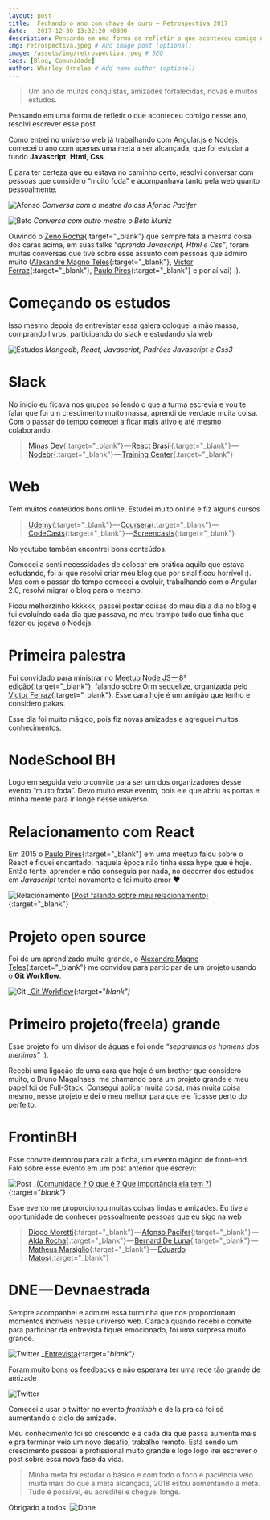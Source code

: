 ```yaml
---
layout: post
title:  Fechando o ano com chave de ouro — Retrospectiva 2017
date:   2017-12-30 13:32:20 +0300
description: Pensando em uma forma de refletir o que aconteceu comigo nesse ano, resolvi escrever esse post.. # Add post description (optional)
img: retrospectiva.jpeg # Add image post (optional)
image: /assets/img/retrospectiva.jpeg # SEO
tags: [Blog, Comunidade]
author: Wharley Ornelas # Add name author (optional)
---
```


>  Um ano de muitas conquistas, amizades fortalecidas, novas e muitos estudos.

Pensando em uma forma de refletir o que aconteceu comigo nesse ano, resolvi escrever esse post.

Como entrei no universo web já trabalhando com Angular.js e Nodejs, comecei o ano com apenas uma meta a ser alcançada, que foi estudar a fundo **Javascript**, **Html**, **Css**.

E para ter certeza que eu estava no caminho certo, resolvi conversar com pessoas que considero “muito foda” e acompanhava tanto pela web quanto pessoalmente.

![Afonso]({{site.baseurl}}/assets/img/post-7-afonso.png)
_Conversa com o mestre do css Afonso Pacifer_

![Beto]({{site.baseurl}}/assets/img/post-7-beto.png)
_Conversa com outro mestre o Beto Muniz_

Ouvindo o [Zeno Rocha][zeno]{:target="_blank"} que sempre fala a mesma coisa dos caras acima, em suas talks _“aprenda Javascript, Html e Css”_, foram muitas conversas que tive sobre esse assunto com pessoas que admiro muito ([Alexandre Magno Teles][ale]{:target="_blank"}, [Victor Ferraz][victor]{:target="_blank"}, [Paulo Pires][paulopires]{:target="_blank"} e por aí vai) :).

# Começando os estudos

Isso mesmo depois de entrevistar essa galera coloquei a mão massa, comprando livros, participando do slack e estudando via web

![Estudos]({{site.baseurl}}/assets/img/post-7-estudos.jpeg)
_Mongodb, React, Javascript, Padrões Javascript e Css3_

# Slack

No início eu ficava nos grupos só lendo o que a turma escrevia e vou te falar que foi um crescimento muito massa, aprendi de verdade muita coisa. Com o passar do tempo comecei a ficar mais ativo e até mesmo colaborando.

> [Minas Dev][minasdev]{:target="_blank"} — [React Brasil][react]{:target="_blank"} — [Nodebr][node]{:target="_blank"} — [Training Center][train]{:target="_blank"}

# Web

Tem muitos conteúdos bons online. Estudei muito online e fiz alguns cursos

> [Udemy][udemy]{:target="_blank"} — [Coursera][coursera]{:target="_blank"} — [CodeCasts][codecast]{:target="_blank"} — [Screencasts][screencast]{:target="_blank"}

No youtube também encontrei bons conteúdos.

Comecei a senti necessidades de colocar em prática aquilo que estava estudando, foi aí que resolvi criar meu blog que por sinal ficou horrível :). Mas com o passar do tempo comecei a evoluir, trabalhando com o Angular 2.0, resolvi migrar o blog para o mesmo.

Ficou melhorzinho kkkkkk, passei postar coisas do meu dia a dia no blog e fui evoluíndo cada dia que passava, no meu trampo tudo que tinha que fazer eu jogava o Nodejs.

# Primeira palestra

Fui convidado para ministrar no [Meetup Node JS — 8ª edição][meetup]{:target="_blank"}, falando sobre Orm sequelize, organizada pelo [Victor Ferraz][victor]{:target="_blank"}. Esse cara hoje é um amigão que tenho e considero pakas.

Esse dia foi muito mágico, pois fiz novas amizades e agreguei muitos conhecimentos.

# NodeSchool BH

Logo em seguida veio o convite para ser um dos organizadores desse evento “muito foda”. Devo muito esse evento, pois ele que abriu as portas e minha mente para ir longe nesse universo.

# Relacionamento com React

Em 2015 o [Paulo Pires][paulopires]{:target="_blank"} em uma meetup falou sobre o React e fiquei encantado, naquela época não tinha essa hype que é hoje. Então tentei aprender e não conseguia por nada, no decorrer dos estudos em _Javascript_ tentei novamente e foi muito amor ❤️

![Relacionamento]({{site.baseurl}}/assets/img/post-7-relacionamento.png)
[(Post falando sobre meu relacionamento)]({{site.baseurl}}/conhecendo-react-relacionamento/){:target="_blank"}

# Projeto open source

Foi de um aprendizado muito grande, o [Alexandre Magno Teles][ale]{:target="_blank"} me convidou para participar de um projeto usando o **Git Workflow**.

![Git]({{site.baseurl}}/assets/img/post-7-git.png)
_[Git Workflow][git]{:target="_blank"}_

# Primeiro projeto(freela) grande

Esse projeto foi um divisor de águas e foi onde _“separamos os homens dos meninos”_ :).

Recebi uma ligação de uma cara que hoje é um brother que considero muito, o Bruno Magalhaes, me chamando para um projeto grande e meu papel foi de Full-Stack. Consegui aplicar muita coisa, mas muita coisa mesmo, nesse projeto e dei o meu melhor para que ele ficasse perto do perfeito.

# FrontinBH

Esse convite demorou para cair a ficha, um evento mágico de front-end. Falo sobre esse evento em um post anterior que escrevi:

![Post]({{site.baseurl}}/assets/img/post-7-comunidade.png)
_[(Comunidade ? O que é ? Que importância ela tem ?)]({{site.baseurl}}/comunidade-o-que-é-que-importância-ela-tem/){:target="_blank"}_

Esse evento me proporcionou muitas coisas lindas e amizades. Eu tive a oportunidade de conhecer pessoalmente pessoas que eu sigo na web

> [Diogo Moretti][diogo]{:target="_blank"} — [Afonso Pacifer][afonso]{:target="_blank"} — [Alda Rocha][alda]{:target="_blank"} — [Bernard De Luna][bernard]{:target="_blank"} — [Matheus Marsiglio][matheus]{:target="_blank"} — [Eduardo Matos][eduardo]{:target="_blank"}

# DNE — Devnaestrada

Sempre acompanhei e admirei essa turminha que nos proporcionam momentos incríveis nesse universo web. Caraca quando recebi o convite para participar da entrevista fiquei emocionado, foi uma surpresa muito grande.

![Twitter]({{site.baseurl}}/assets/img/post-7-dne.png)
_[Entrevista](https://devnaestrada.com.br/2017/10/20/wharley-ornelas.html){:target="_blank"}_

Foram muito bons os feedbacks e não esperava ter uma rede tão grande de amizade

![Twitter]({{site.baseurl}}/assets/img/post-7-twitter.png)

Comecei a usar o twitter no evento _frontinbh_ e de la pra cá foi só aumentando o ciclo de amizade.

Meu conhecimento foi só crescendo e a cada dia que passa aumenta mais e pra terminar veio um novo desafio, trabalho remoto. Está sendo um crescimento pessoal e profissional muito grande e logo logo irei escrever o post sobre essa nova fase da vida.

> Minha meta foi estudar o básico e com todo o foco e paciência veio muita mais do que a meta alcançada, 2018 estou aumentando a meta. Tudo é possível, eu acreditei e cheguei longe.

Obrigado a todos.
![Done]({{site.baseurl}}/assets/img/post-7-done.gif)

[zeno]: https://medium.com/@zenorocha
[ale]: https://medium.com/@alexanmtz
[victor]: https://medium.com/@victorferraz
[paulopires]: https://medium.com/@paulopires
[minasdev]: https://minasdev.slack.com/
[react]: https://react-brasil.slack.com/
[node]: https://nodebr.slack.com/
[train]: https://ctgroups.slack.com/
[udemy]: https://www.udemy.com/
[coursera]: https://www.coursera.org/
[codecast]: https://codecasts.com.br/lesson
[screencast]: http://www.vedovelli.com.br/screencasts/
[meetup]: https://www.meetup.com/pt-BR/NodeBR-Minas-Gerais/events/239121660/
[git]: http://blog.alexandremagno.net/2017/04/usando-o-git-workflow-para-trabalhar-com-times-remotos/
[diogo]: https://twitter.com/diogomoretti_
[afonso]: https://twitter.com/afonsopacifer
[alda]: https://twitter.com/mjcoffeeholick
[bernard]: https://twitter.com/bernarddeluna
[matheus]: https://twitter.com/mtmr0x
[eduardo]: https://twitter.com/eduardojmatos